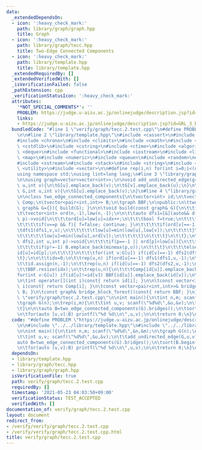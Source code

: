 ```yaml
---
data:
  _extendedDependsOn:
  - icon: ':heavy_check_mark:'
    path: library/graph/graph.hpp
    title: Graph
  - icon: ':heavy_check_mark:'
    path: library/graph/tecc.hpp
    title: Two-Edge Connected Components
  - icon: ':heavy_check_mark:'
    path: library/template.hpp
    title: library/template.hpp
  _extendedRequiredBy: []
  _extendedVerifiedWith: []
  _isVerificationFailed: false
  _pathExtension: cpp
  _verificationStatusIcon: ':heavy_check_mark:'
  attributes:
    '*NOT_SPECIAL_COMMENTS*': ''
    PROBLEM: https://judge.u-aizu.ac.jp/onlinejudge/description.jsp?id=GRL_3_B
    links:
    - https://judge.u-aizu.ac.jp/onlinejudge/description.jsp?id=GRL_3_B
  bundledCode: "#line 1 \"verify/graph/tecc.2.test.cpp\"\n#define PROBLEM \"https://judge.u-aizu.ac.jp/onlinejudge/description.jsp?id=GRL_3_B\"\
    \n\n#line 2 \"library/template.hpp\"\n#include <cassert>\n#include <cctype>\n\
    #include <chrono>\n#include <climits>\n#include <cmath>\n#include <cstdio>\n#include\
    \ <cstdlib>\n#include <cstring>\n#include <ctime>\n#include <algorithm>\n#include\
    \ <deque>\n#include <functional>\n#include <iostream>\n#include <limits>\n#include\
    \ <map>\n#include <numeric>\n#include <queue>\n#include <random>\n#include <set>\n\
    #include <sstream>\n#include <stack>\n#include <string>\n#include <tuple>\n#include\
    \ <utility>\n#include <vector>\n\n#define rep(i,n) for(int i=0;i<(n);i++)\n\n\
    using namespace std;\nusing lint=long long;\n#line 3 \"library/graph/graph.hpp\"\
    \n\nusing graph=vector<vector<int>>;\n\nvoid add_undirected_edge(graph& G,int\
    \ u,int v){\n\tG[u].emplace_back(v);\n\tG[v].emplace_back(u);\n}\n\nvoid add_directed_edge(graph&\
    \ G,int u,int v){\n\tG[u].emplace_back(v);\n}\n#line 4 \"library/graph/tecc.hpp\"\
    \n\nclass two_edge_connected_components{\n\tvector<int> id;\n\tvector<vector<int>>\
    \ Comp;\n\tvector<pair<int,int>> B;\n\tgraph BBF;\n\npublic:\n\ttwo_edge_connected_components(const\
    \ graph& G={}){ build(G); }\n\n\tvoid build(const graph& G){\n\t\tint n=G.size(),idx;\n\
    \t\tvector<int> ord(n,-1),low(n,-1);\n\n\t\tauto dfs1=[&](auto&& dfs1,int u,int\
    \ p)->void{\n\t\t\tord[u]=low[u]=idx++;\n\t\t\tbool f=true;\n\t\t\tfor(int v:G[u]){\n\
    \t\t\t\tif(v==p && f){ f=false; continue; }\n\t\t\t\tif(ord[v]==-1){\n\t\t\t\t\
    \tdfs1(dfs1,v,u);\n\t\t\t\t\tlow[u]=min(low[u],low[v]);\n\t\t\t\t}\n\t\t\t\telse{\n\
    \t\t\t\t\tlow[u]=min(low[u],ord[v]);\n\t\t\t\t}\n\t\t\t}\n\t\t};\n\n\t\tauto dfs2=[&](auto&&\
    \ dfs2,int u,int p)->void{\n\t\t\tif(p==-1 || ord[p]<low[u]){\n\t\t\t\tid[u]=idx++;\n\
    \t\t\t\tif(p!=-1) B.emplace_back(minmax(p,u));\n\t\t\t}\n\t\t\telse{\n\t\t\t\t\
    id[u]=id[p];\n\t\t\t}\n\t\t\tfor(int v:G[u]) if(id[v]==-1) dfs2(dfs2,v,u);\n\t\
    \t};\n\n\t\tidx=0;\n\t\trep(u,n) if(ord[u]==-1) dfs1(dfs1,u,-1);\n\n\t\tidx=0;\n\
    \t\tid.assign(n,-1);\n\t\trep(u,n) if(id[u]==-1) dfs2(dfs2,u,-1);\n\n\t\tComp.resize(idx);\n\
    \t\tBBF.resize(idx);\n\t\trep(u,n){\n\t\t\tComp[id[u]].emplace_back(u);\n\t\t\t\
    for(int v:G[u]) if(id[u]!=id[v]) BBF[id[u]].emplace_back(id[v]);\n\t\t}\n\t}\n\
    \n\tint operator[](int i)const{ return id[i]; }\n\n\tconst vector<int>& component(int\
    \ i)const{ return Comp[i]; }\n\tconst vector<pair<int,int>>& bridges()const{ return\
    \ B; }\n\tconst graph& bridge_block_forest()const{ return BBF; }\n};\n#line 5\
    \ \"verify/graph/tecc.2.test.cpp\"\n\nint main(){\n\tint n,m; scanf(\"%d%d\",&n,&m);\n\
    \tgraph G(n);\n\trep(i,m){\n\t\tint u,v; scanf(\"%d%d\",&u,&v);\n\t\tadd_undirected_edge(G,u,v);\n\
    \t}\n\n\tauto B=two_edge_connected_components(G).bridges();\n\tsort(B.begin(),B.end());\n\
    \n\tfor(auto [u,v]:B) printf(\"%d %d\\n\",u,v);\n\n\treturn 0;\n}\n"
  code: "#define PROBLEM \"https://judge.u-aizu.ac.jp/onlinejudge/description.jsp?id=GRL_3_B\"\
    \n\n#include \"../../library/template.hpp\"\n#include \"../../library/graph/tecc.hpp\"\
    \n\nint main(){\n\tint n,m; scanf(\"%d%d\",&n,&m);\n\tgraph G(n);\n\trep(i,m){\n\
    \t\tint u,v; scanf(\"%d%d\",&u,&v);\n\t\tadd_undirected_edge(G,u,v);\n\t}\n\n\t\
    auto B=two_edge_connected_components(G).bridges();\n\tsort(B.begin(),B.end());\n\
    \n\tfor(auto [u,v]:B) printf(\"%d %d\\n\",u,v);\n\n\treturn 0;\n}\n"
  dependsOn:
  - library/template.hpp
  - library/graph/tecc.hpp
  - library/graph/graph.hpp
  isVerificationFile: true
  path: verify/graph/tecc.2.test.cpp
  requiredBy: []
  timestamp: '2021-05-23 04:03:50+09:00'
  verificationStatus: TEST_ACCEPTED
  verifiedWith: []
documentation_of: verify/graph/tecc.2.test.cpp
layout: document
redirect_from:
- /verify/verify/graph/tecc.2.test.cpp
- /verify/verify/graph/tecc.2.test.cpp.html
title: verify/graph/tecc.2.test.cpp
---
```

